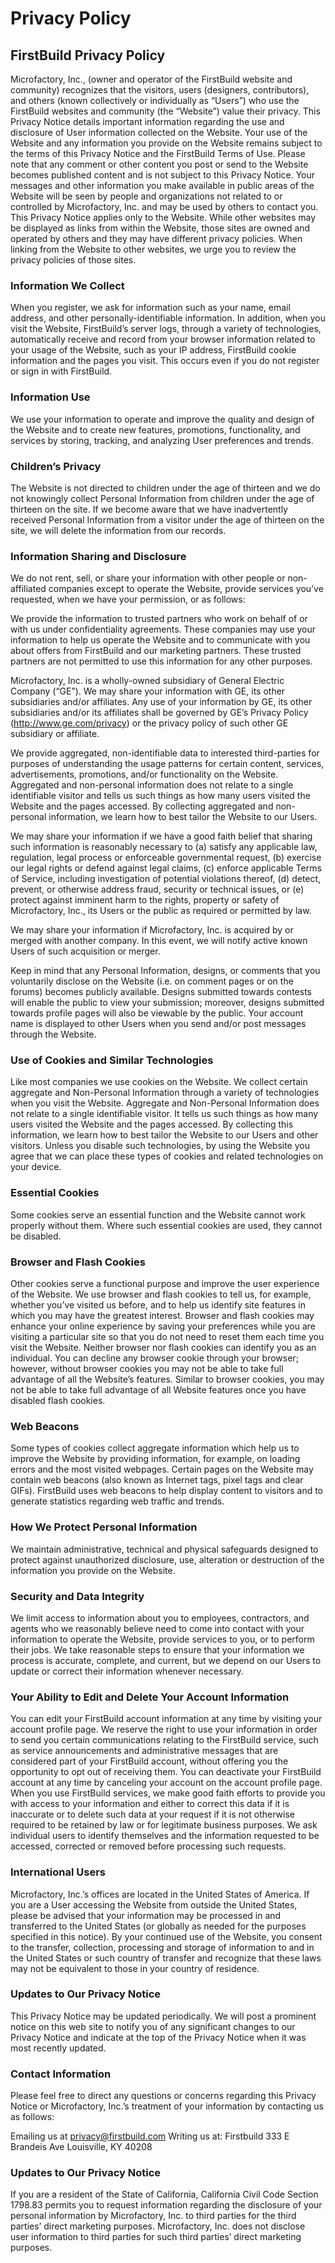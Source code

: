 # Privacy Policy

## FirstBuild Privacy Policy

Microfactory, Inc., (owner and operator of the FirstBuild website and community) recognizes that the visitors, users (designers, contributors), and others (known collectively or individually as “Users”) who use the FirstBuild websites and community (the “Website”) value their privacy. This Privacy Notice details important information regarding the use and disclosure of User information collected on the Website. Your use of the Website and any information you provide on the Website remains subject to the terms of this Privacy Notice and the FirstBuild Terms of Use. Please note that any comment or other content you post or send to the Website becomes published content and is not subject to this Privacy Notice. Your messages and other information you make available in public areas of the Website will be seen by people and organizations not related to or controlled by Microfactory, Inc. and may be used by others to contact you. This Privacy Notice applies only to the Website. While other websites may be displayed as links from within the Website, those sites are owned and operated by others and they may have different privacy policies. When linking from the Website to other websites, we urge you to review the privacy policies of those sites.

### Information We Collect

When you register, we ask for information such as your name, email address, and other personally-identifiable information. In addition, when you visit the Website, FirstBuild’s server logs, through a variety of technologies, automatically receive and record from your browser information related to your usage of the Website, such as your IP address, FirstBuild cookie information and the pages you visit. This occurs even if you do not register or sign in with FirstBuild.

### Information Use

We use your information to operate and improve the quality and design of the Website and to create new features, promotions, functionality, and services by storing, tracking, and analyzing User preferences and trends.

### Children’s Privacy

The Website is not directed to children under the age of thirteen and we do not knowingly collect Personal Information from children under the age of thirteen on the site. If we become aware that we have inadvertently received Personal Information from a visitor under the age of thirteen on the site, we will delete the information from our records.

### Information Sharing and Disclosure

We do not rent, sell, or share your information with other people or non-affiliated companies except to operate the Website, provide services you’ve requested, when we have your permission, or as follows:

We provide the information to trusted partners who work on behalf of or with us under confidentiality agreements. These companies may use your information to help us operate the Website and to communicate with you about offers from FirstBuild and our marketing partners. These trusted partners are not permitted to use this information for any other purposes.

Microfactory, Inc. is a wholly-owned subsidiary of General Electric Company (“GE”). We may share your information with GE, its other subsidiaries and/or affiliates. Any use of your information by GE, its other subsidiaries and/or its affiliates shall be governed by GE’s Privacy Policy (http://www.ge.com/privacy) or the privacy policy of such other GE subsidiary or affiliate.

We provide aggregated, non-identifiable data to interested third-parties for purposes of understanding the usage patterns for certain content, services, advertisements, promotions, and/or functionality on the Website. Aggregated and non-personal information does not relate to a single identifiable visitor and tells us such things as how many users visited the Website and the pages accessed. By collecting aggregated and non-personal information, we learn how to best tailor the Website to our Users.

We may share your information if we have a good faith belief that sharing such information is reasonably necessary to (a) satisfy any applicable law, regulation, legal process or enforceable governmental request, (b) exercise our legal rights or defend against legal claims, (c) enforce applicable Terms of Service, including investigation of potential violations thereof, (d) detect, prevent, or otherwise address fraud, security or technical issues, or (e) protect against imminent harm to the rights, property or safety of Microfactory, Inc., its Users or the public as required or permitted by law.

We may share your information if Microfactory, Inc. is acquired by or merged with another company. In this event, we will notify active known Users of such acquisition or merger.

Keep in mind that any Personal Information, designs, or comments that you voluntarily disclose on the Website (i.e. on comment pages or on the forums) becomes publicly available. Designs submitted towards contests will enable the public to view your submission; moreover, designs submitted towards profile pages will also be viewable by the public. Your account name is displayed to other Users when you send and/or post messages through the Website.

### Use of Cookies and Similar Technologies

Like most companies we use cookies on the Website. We collect certain aggregate and Non-Personal Information through a variety of technologies when you visit the Website. Aggregate and Non-Personal Information does not relate to a single identifiable visitor. It tells us such things as how many users visited the Website and the pages accessed. By collecting this information, we learn how to best tailor the Website to our Users and other visitors. Unless you disable such technologies, by using the Website you agree that we can place these types of cookies and related technologies on your device.

### Essential Cookies

Some cookies serve an essential function and the Website cannot work properly without them. Where such essential cookies are used, they cannot be disabled.

### Browser and Flash Cookies

Other cookies serve a functional purpose and improve the user experience of the Website. We use browser and flash cookies to tell us, for example, whether you’ve visited us before, and to help us identify site features in which you may have the greatest interest. Browser and flash cookies may enhance your online experience by saving your preferences while you are visiting a particular site so that you do not need to reset them each time you visit the Website. Neither browser nor flash cookies can identify you as an individual. You can decline any browser cookie through your browser; however, without browser cookies you may not be able to take full advantage of all the Website’s features. Similar to browser cookies, you may not be able to take full advantage of all Website features once you have disabled flash cookies.

### Web Beacons

Some types of cookies collect aggregate information which help us to improve the Website by providing information, for example, on loading errors and the most visited webpages. Certain pages on the Website may contain web beacons (also known as Internet tags, pixel tags and clear GIFs). FirstBuild uses web beacons to help display content to visitors and to generate statistics regarding web traffic and trends.

### How We Protect Personal Information

We maintain administrative, technical and physical safeguards designed to protect against unauthorized disclosure, use, alteration or destruction of the information you provide on the Website.

### Security and Data Integrity

We limit access to information about you to employees, contractors, and agents who we reasonably believe need to come into contact with your information to operate the Website, provide services to you, or to perform their jobs. We take reasonable steps to ensure that your information we process is accurate, complete, and current, but we depend on our Users to update or correct their information whenever necessary.

### Your Ability to Edit and Delete Your Account Information

You can edit your FirstBuild account information at any time by visiting your account profile page. We reserve the right to use your information in order to send you certain communications relating to the FirstBuild service, such as service announcements and administrative messages that are considered part of your FirstBuild account, without offering you the opportunity to opt out of receiving them. You can deactivate your FirstBuild account at any time by canceling your account on the account profile page. When you use FirstBuild services, we make good faith efforts to provide you with access to your information and either to correct this data if it is inaccurate or to delete such data at your request if it is not otherwise required to be retained by law or for legitimate business purposes. We ask individual users to identify themselves and the information requested to be accessed, corrected or removed before processing such requests.

### International Users

Microfactory, Inc.’s offices are located in the United States of America. If you are a User accessing the Website from outside the United States, please be advised that your information may be processed in and transferred to the United States (or globally as needed for the purposes specified in this notice). By your continued use of the Website, you consent to the transfer, collection, processing and storage of information to and in the United States or such country of transfer and recognize that these laws may not be equivalent to those in your country of residence.

### Updates to Our Privacy Notice

This Privacy Notice may be updated periodically. We will post a prominent notice on this web site to notify you of any significant changes to our Privacy Notice and indicate at the top of the Privacy Notice when it was most recently updated.

### Contact Information

Please feel free to direct any questions or concerns regarding this Privacy Notice or Microfactory, Inc.’s treatment of your information by contacting us as follows:

Emailing us at privacy@firstbuild.com
Writing us at: Firstbuild 333 E Brandeis Ave Louisville, KY 40208

### Updates to Our Privacy Notice

If you are a resident of the State of California, California Civil Code Section 1798.83 permits you to request information regarding the disclosure of your personal information by Microfactory, Inc. to third parties for the third parties’ direct marketing purposes. Microfactory, Inc. does not disclose user information to third parties for such third parties’ direct marketing purposes.
